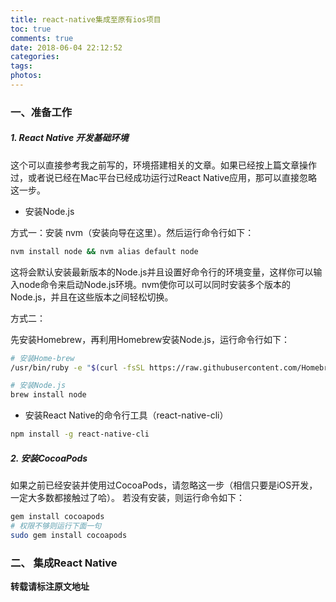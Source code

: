 ```yaml
---
title: react-native集成至原有ios项目
toc: true
comments: true
date: 2018-06-04 22:12:52
categories:
tags:
photos:
---
```


### 一、准备工作

##### 1. React Native 开发基础环境
这个可以直接参考我之前写的，环境搭建相关的文章。如果已经按上篇文章操作过，或者说已经在Mac平台已经成功运行过React Native应用，那可以直接忽略这一步。

* 安装Node.js

方式一：安装 nvm（安装向导在这里）。然后运行命令行如下：

```bash
nvm install node && nvm alias default node
```

这将会默认安装最新版本的Node.js并且设置好命令行的环境变量，这样你可以输入node命令来启动Node.js环境。nvm使你可以可以同时安装多个版本的Node.js，并且在这些版本之间轻松切换。

方式二：

先安装Homebrew，再利用Homebrew安装Node.js，运行命令行如下：

```bash
# 安装Home-brew
/usr/bin/ruby -e "$(curl -fsSL https://raw.githubusercontent.com/Homebrew/install/master/install)"

# 安装Node.js
brew install node
```

* 安装React Native的命令行工具（react-native-cli）

```bash
npm install -g react-native-cli
```

##### 2. 安装CocoaPods

如果之前已经安装并使用过CocoaPods，请忽略这一步（相信只要是iOS开发，一定大多数都接触过了哈）。
若没有安装，则运行命令如下：

```bash
gem install cocoapods
# 权限不够则运行下面一句
sudo gem install cocoapods
```

### 二、 集成React Native



**转载请标注原文地址**

